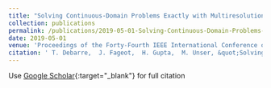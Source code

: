 ```yaml
---
title: "Solving Continuous-Domain Problems Exactly with Multiresolution B-Splines"
collection: publications
permalink: /publications/2019-05-01-Solving-Continuous-Domain-Problems-Exactly-with-Multiresolution-B-Splines
date: 2019-05-01
venue: 'Proceedings of the Forty-Fourth IEEE International Conference on Acoustics, Speech, and Signal Processing (ICASSP&apos;19)'
citation: ' T. Debarre,  J. Fageot,  H. Gupta,  M. Unser, &quot;Solving Continuous-Domain Problems Exactly with Multiresolution B-Splines.&quot; Proceedings of the Forty-Fourth IEEE International Conference on Acoustics, Speech, and Signal Processing (ICASSP&amp;apos;19), 2019.'
---
```

Use [Google Scholar](https://scholar.google.com/scholar?q=Solving+Continuous+Domain+Problems+Exactly+with+Multiresolution+B+Splines){:target="_blank"} for full citation